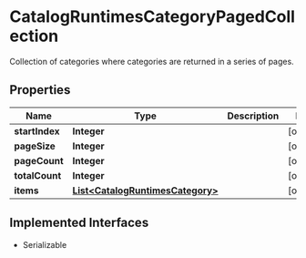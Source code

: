 

# CatalogRuntimesCategoryPagedCollection

Collection of categories where categories are returned in a series of pages.

## Properties

| Name | Type | Description | Notes |
|------------ | ------------- | ------------- | -------------|
|**startIndex** | **Integer** |  |  [optional] |
|**pageSize** | **Integer** |  |  [optional] |
|**pageCount** | **Integer** |  |  [optional] |
|**totalCount** | **Integer** |  |  [optional] |
|**items** | [**List&lt;CatalogRuntimesCategory&gt;**](CatalogRuntimesCategory.md) |  |  [optional] |


## Implemented Interfaces

* Serializable


